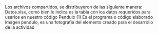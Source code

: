 Los archivos compartidos, se distribuyeron de las siguiente manera: 
Datos.xlsx, como bien lo indica es la tabla con los datos requeridos para usarlos en nuestro código
Pendulo (1) Es el programa o código elaborado
Imagen pendulo, es una fotografia del elemento creado para el desarrollo de la actividad
